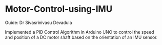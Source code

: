 # Motor-Control-using-IMU
Guide: Dr Sivasrinivasu Devadula

Implemented a PID Control Algorithm in Arduino UNO to control the speed and position of a DC motor shaft based on the orientation of an IMU sensor.
